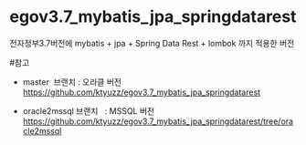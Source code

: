 # egov3.7_mybatis_jpa_springdatarest
전자정부3.7버전에 mybatis +  jpa + Spring Data Rest + lombok 까지 적용한 버전


#참고
  - master  브랜치 : 오라클 버전
   https://github.com/ktyuzz/egov3.7_mybatis_jpa_springdatarest
   
  - oracle2mssql 브랜치   : MSSQL 버전
   https://github.com/ktyuzz/egov3.7_mybatis_jpa_springdatarest/tree/oracle2mssql
